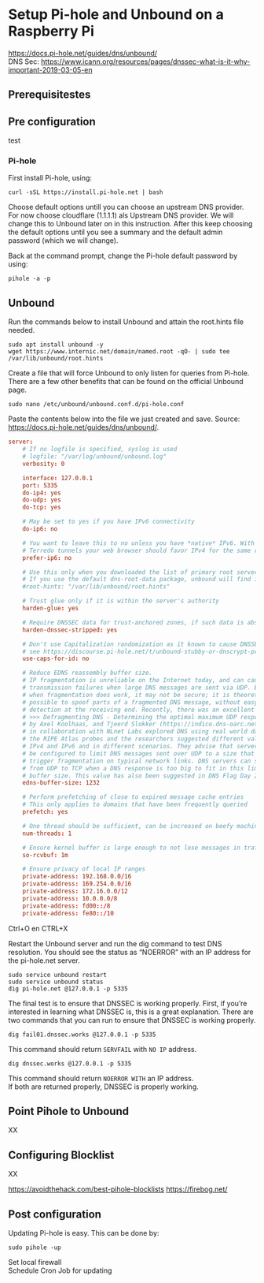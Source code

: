 # Setup Pi-hole and Unbound on a Raspberry Pi

https://docs.pi-hole.net/guides/dns/unbound/ </br>
DNS Sec: https://www.icann.org/resources/pages/dnssec-what-is-it-why-important-2019-03-05-en

<h2>Prerequisitestes</h2>


<h2>Pre configuration</h2>
test

<h3>Pi-hole</h3>
First install Pi-hole, using:

```console
curl -sSL https://install.pi-hole.net | bash
```
Choose default options untill you can choose an upstream DNS provider. For now choose cloudflare (1.1.1.1) als Upstream DNS provider. We will change this to Unbound later on in this instruction. After this keep choosing the default options until you see a summary and the default admin password (which we will change).

Back at the command prompt, change the Pi-hole default password by using:

```console
pihole -a -p
```

<h2>Unbound</h2>
Run the commands below to install Unbound and attain the root.hints file needed.</br>

```console
sudo apt install unbound -y
wget https://www.internic.net/domain/named.root -qO- | sudo tee /var/lib/unbound/root.hints
```
Create a file that will force Unbound to only listen for queries from Pi-hole. There are a few other benefits that can be found on the official Unbound page.

```console
sudo nano /etc/unbound/unbound.conf.d/pi-hole.conf
```

Paste the contents below into the file we just created and save. Source: https://docs.pi-hole.net/guides/dns/unbound/.

```conf
server:
    # If no logfile is specified, syslog is used
    # logfile: "/var/log/unbound/unbound.log"
    verbosity: 0

    interface: 127.0.0.1
    port: 5335
    do-ip4: yes
    do-udp: yes
    do-tcp: yes

    # May be set to yes if you have IPv6 connectivity
    do-ip6: no

    # You want to leave this to no unless you have *native* IPv6. With 6to4 and
    # Terredo tunnels your web browser should favor IPv4 for the same reasons
    prefer-ip6: no

    # Use this only when you downloaded the list of primary root servers!
    # If you use the default dns-root-data package, unbound will find it automatically
    #root-hints: "/var/lib/unbound/root.hints"

    # Trust glue only if it is within the server's authority
    harden-glue: yes

    # Require DNSSEC data for trust-anchored zones, if such data is absent, the zone becomes BOGUS
    harden-dnssec-stripped: yes

    # Don't use Capitalization randomization as it known to cause DNSSEC issues sometimes
    # see https://discourse.pi-hole.net/t/unbound-stubby-or-dnscrypt-proxy/9378 for further details
    use-caps-for-id: no

    # Reduce EDNS reassembly buffer size.
    # IP fragmentation is unreliable on the Internet today, and can cause
    # transmission failures when large DNS messages are sent via UDP. Even
    # when fragmentation does work, it may not be secure; it is theoretically
    # possible to spoof parts of a fragmented DNS message, without easy
    # detection at the receiving end. Recently, there was an excellent study
    # >>> Defragmenting DNS - Determining the optimal maximum UDP response size for DNS <<<
    # by Axel Koolhaas, and Tjeerd Slokker (https://indico.dns-oarc.net/event/36/contributions/776/)
    # in collaboration with NLnet Labs explored DNS using real world data from the
    # the RIPE Atlas probes and the researchers suggested different values for
    # IPv4 and IPv6 and in different scenarios. They advise that servers should
    # be configured to limit DNS messages sent over UDP to a size that will not
    # trigger fragmentation on typical network links. DNS servers can switch
    # from UDP to TCP when a DNS response is too big to fit in this limited
    # buffer size. This value has also been suggested in DNS Flag Day 2020.
    edns-buffer-size: 1232

    # Perform prefetching of close to expired message cache entries
    # This only applies to domains that have been frequently queried
    prefetch: yes

    # One thread should be sufficient, can be increased on beefy machines. In reality for most users running on small networks or on a single machine, it should be unnecessary to seek performance enhancement by increasing num-threads above 1.
    num-threads: 1

    # Ensure kernel buffer is large enough to not lose messages in traffic spikes
    so-rcvbuf: 1m

    # Ensure privacy of local IP ranges
    private-address: 192.168.0.0/16
    private-address: 169.254.0.0/16
    private-address: 172.16.0.0/12
    private-address: 10.0.0.0/8
    private-address: fd00::/8
    private-address: fe80::/10
```

Ctrl+O en CTRL+X

Restart the Unbound server and run the dig command to test DNS resolution. You should see the status as “NOERROR” with an IP address for the pi-hole.net server.

```console
sudo service unbound restart
sudo service unbound status
dig pi-hole.net @127.0.0.1 -p 5335
```

The final test is to ensure that DNSSEC is working properly. First, if you’re interested in learning what DNSSEC is, this is a great explanation. There are two commands that you can run to ensure that DNSSEC is working properly.

```console
dig fail01.dnssec.works @127.0.0.1 -p 5335
```
This command should return <code>SERVFAIL</code> with <code>NO IP</code> address.

```console
dig dnssec.works @127.0.0.1 -p 5335
```

This command should return <code>NOERROR WITH</code> an IP address.</br>
 If both are returned properly, DNSSEC is properly working. 

<h2>Point Pihole to Unbound</h2>
XX

<h2>Configuring Blocklist</h2>
XX

https://avoidthehack.com/best-pihole-blocklists
https://firebog.net/

<h2>Post configuration</h2>
Updating Pi-hole is easy. This can be done by:

```console
sudo pihole -up
```

Set local firewall</br>
Schedule Cron Job for updating